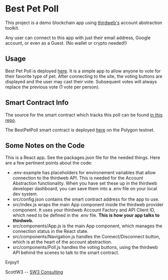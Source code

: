 # Best Pet Poll

This project is a demo blockchain app using [thirdweb's](https://thirdweb.com/) account abstraction toolkit.

Any user can connect to this app with just their email address, Google account, or even as a Guest. (No wallet or crypto needed!)

## Usage
Best Pet Poll is deployed [here](https://cold-river-9444.on.fleek.co/). It is a simple app to allow anyone to vote for their favorite type of pet. After connecting to the site, the voting buttons are displayed and the user may cast their vote. Subsequent votes will always replace the previous vote (1 vote per person).

## Smart Contract Info
The source for the smart contract which tracks this poll can be found [in this repo](https://github.com/sw-3/aa-test-contracts).

The BestPetPoll smart contract is deployed [here](https://mumbai.polygonscan.com/address/0xf6B35b22C9dB8caD52e537012AB569E71CB3e532) on the Polygon testnet.

## Some Notes on the Code
This is a React app. See the packages.json file for the needed things. Here are a few pertinent points about the code:

- .env-example has placeholders for environement variables that allow connection to the thirdweb API. This is needed for the Account Abstraction functionality. When you have set these up in the thirdweb developer dashboard, you can save them into a .env file on your local dev system.
- src/config.json contains the smart contract address for the app to use.
- src/index.js wraps the main App component inside the thirdweb provider component. It uses your thirdweb Account Factory and API Client ID, which need to be defined in the .env file. **This is how your app talks to thirdweb.**
- src/components/App.js is the main App component, which manages the connection status in the React state.
- src/components/Navigation.js handles the Connect/Disconnect button, which is at the heart of the account abstraction.
- src/components/Poll.js handles the voting buttons, using the thirdweb API behind the scenes to talk to the smart contract.

 
Enjoy!!

ScottW3 -- [SW3 Consulting](https://sw3.tech)
